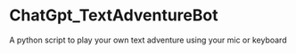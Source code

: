 # ChatGpt_TextAdventureBot
 A python script to play your own text adventure using your mic or keyboard
